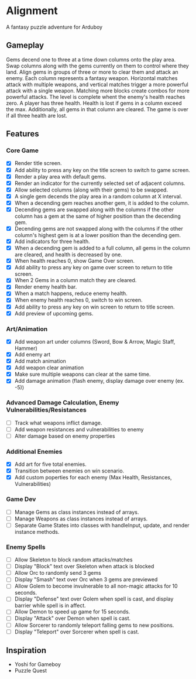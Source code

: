 # Alignment
A fantasy puzzle adventure for Arduboy

## Gameplay
Gems decend one to three at a time down columns onto the play area. Swap columns along with the gems currently on them to control where they land. Align gems in groups of three or more to clear them and attack an enemy.  Each column represents a fantasy weapon. Horizontal matches attack with multiple weapons, and vertical matches trigger a more powerful attack with a single weapon. Matching more blocks create combos for more powerful attacks. The level is complete whent the enemy's health reaches zero.  A player has three health. Health is lost if gems in a column exceed the max. Additionally, all gems in that column are cleared. The game is over if all three health are lost.

## Features

### Core Game
- [x] Render title screen.
- [x] Add ability to press any key on the title screen to switch to game screen.
- [x] Render a play area with default gems.
- [x] Render an indicator for the currently selected set of adjacent columns.
- [x] Allow selected columns (along with their gems) to be swapped.
- [x] A single gem decends the play area in a random column at X interval.
- [x] When a decending gem reaches another gem, it is added to the column.
- [x] Decending gems are swapped along with the columns if the other column has a gem at the same of higher position than the decending gem.
- [x] Decending gems are not swapped along with the columns if the other column's highest gem is at a lower position than the decending gem.
- [x] Add indicators for three health.
- [x] When a decending gem is added to a full column, all gems in the column are cleared, and health is decreased by one.
- [x] When health reaches 0, show Game Over screen.
- [x] Add ability to press any key on game over screen to return to title screen.
- [x] When 2 Gems in a column match they are cleared.
- [x] Render enemy health bar.
- [x] When a match happens, reduce enemy health.
- [x] When enemy health reaches 0, switch to win screen.
- [x] Add ability to press any key on win screen to return to title screen.
- [x] Add preview of upcoming gems.

### Art/Animation
- [x] Add weapon art under columns (Sword, Bow & Arrow, Magic Staff, Hammer)
- [x] Add enemy art
- [x] Add match animation
- [x] Add weapon clear animation
- [x] Make sure multiple weapons can clear at the same time.
- [x] Add damage animation (flash enemy, display damage over enemy (ex. -5))

### Advanced Damage Calculation, Enemy Vulnerabilities/Resistances
- [ ] Track what weapons inflict damage.
- [ ] Add weapon resistances and vulnerabilities to enemy
- [ ] Alter damage based on enemy properties

### Additional Enemies
- [x] Add art for five total enemies.
- [x] Transition between enemies on win scenario.
- [x] Add custom poperties for each enemy (Max Health, Resistances, Vulnerabilities)

### Game Dev
- [ ] Manage Gems as class instances instead of arrays.
- [ ] Manage Weapons as class instances instead of arrays.
- [ ] Separate Game States into classes with handleInput, update, and render instance methods.

### Enemy Spells
- [ ] Allow Skeleton to block random attacks/matches
- [ ] Display "Block" text over Skeleton when attack is blocked
- [ ] Allow Orc to randomly send 3 gems
- [ ] Display "Smash" text over Orc when 3 gems are previewed
- [ ] Allow Golem to become invulnerable to all non-magic attacks for 10 seconds.
- [ ] Display "Defense" text over Golem when spell is cast, and display barrier while spell is in affect.
- [ ] Allow Demon to speed up game for 15 seconds.
- [ ] Display "Attack" over Demon when spell is cast.
- [ ] Allow Sorcerer to randomly teleport falling gems to new positions.
- [ ] Display "Teleport" over Sorcerer when spell is cast.

## Inspiration
- Yoshi for Gameboy
- Puzzle Quest
